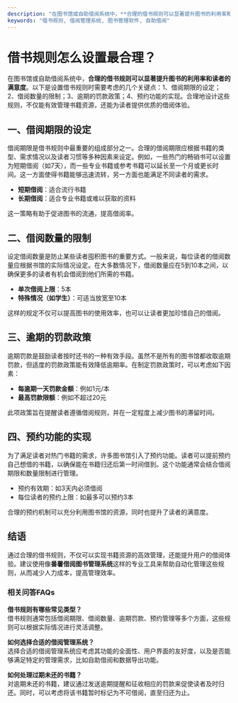 ```yaml
---
description: "在图书馆或自助借阅系统中，**合理的借书规则可以显著提升图书的利用率和读者的满意度**。以下是设置借书规则时需要考虑的几个关键点：1、借阅期限的设定；2、借阅数量的限制；3、逾期的罚款政策；4、预约功能的实现。合理地设计这些规则，不仅能有效管理书籍资源，还能为读者提供优质的借阅体验。"
keywords: "借书规则, 借阅管理系统, 图书管理软件, 自助借阅"
---
```

# 借书规则怎么设置最合理？

在图书馆或自助借阅系统中，**合理的借书规则可以显著提升图书的利用率和读者的满意度**。以下是设置借书规则时需要考虑的几个关键点：1、借阅期限的设定；2、借阅数量的限制；3、逾期的罚款政策；4、预约功能的实现。合理地设计这些规则，不仅能有效管理书籍资源，还能为读者提供优质的借阅体验。

## 一、借阅期限的设定

借阅期限是借书规则中最重要的组成部分之一。合理的借阅期限应根据书籍的类型、需求情况以及读者习惯等多种因素来设定。例如，一些热门的畅销书可以设置为短期借阅（如7天），而一些专业书籍或参考书籍可以延长至一个月或更长时间。这一方面使得书籍能够迅速流转，另一方面也能满足不同读者的需求。

- **短期借阅**：适合流行书籍
- **长期借阅**：适合专业书籍或难以获取的资料

这一策略有助于促进图书的流通，提高借阅率。

## 二、借阅数量的限制

设定借阅数量是防止某些读者囤积图书的重要方式。一般来说，每位读者的借阅数量应根据书馆的实际情况设定。在大多数情况下，借阅数量应在5到10本之间，以确保更多的读者有机会借阅到他们所需的书籍。

- **单次借阅上限**：5本
- **特殊情况（如学生）**：可适当放宽至10本

这样的规定不仅可以提高图书的使用效率，也可以让读者更加珍惜自己的借阅。

## 三、逾期的罚款政策

逾期罚款是鼓励读者按时还书的一种有效手段。虽然不是所有的图书馆都收取逾期罚款，但适度的罚款政策能有效降低逾期率。在制定罚款政策时，可以考虑如下因素：

- **每逾期一天罚款金额**：例如1元/本
- **最高罚款限额**：例如不超过20元

此项政策旨在提醒读者遵循借阅规则，并在一定程度上减少图书的滞留时间。

## 四、预约功能的实现

为了满足读者对热门书籍的需求，许多图书馆引入了预约功能。读者可以提前预约自己想借的书籍，以确保能在书籍归还后第一时间借到。这个功能通常会结合借阅期限和数量限制进行管理。

- 预约有效期：如3天内必须借阅
- 每位读者的预约上限：如最多可以预约3本

合理的预约机制可以充分利用图书馆的资源，同时也提升了读者的满意度。

## 结语

通过合理的借书规则，不仅可以实现书籍资源的高效管理，还能提升用户的借阅体验。建议使用像**番薯借阅图书管理系统**这样的专业工具来帮助自动化管理这些规则，从而减少人力成本，提高管理效率。

### 相关问答FAQs

**借书规则有哪些常见类型？**  
借书规则通常包括借阅期限、借阅数量、逾期罚款、预约管理等多个方面，这些规则可以根据实际情况进行灵活调整。

**如何选择合适的借阅管理系统？**  
选择合适的借阅管理系统应考虑其功能的全面性、用户界面的友好度，以及是否能够满足特定的管理需求，比如自助借阅和数据导出功能。

**如何处理过期未还的书籍？**  
对逾期未还的书籍，建议通过发送逾期提醒和征收相应的罚款来促使读者及时归还。同时，可以考虑将该书籍暂时标记为不可借阅，直至归还为止。
